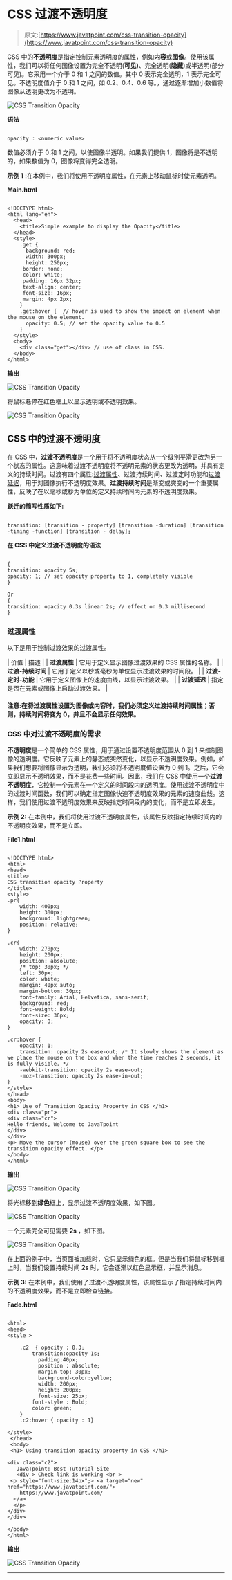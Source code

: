 # CSS 过渡不透明度

> 原文:[https://www.javatpoint.com/css-transition-opacity](https://www.javatpoint.com/css-transition-opacity)

CSS 中的**不透明度**是指定控制元素透明度的属性，例如**内容**或**图像**。使用该属性，我们可以将任何图像设置为完全不透明(**可见)**、完全透明(**隐藏**)或半透明(部分可见)。它采用一个介于 0 和 1 之间的数值。其中 0 表示完全透明，1 表示完全可见。不透明度值介于 0 和 1 之间，如 0.2、0.4、0.6 等。，通过逐渐增加小数值将图像从透明更改为不透明。

![CSS Transition Opacity](../Images/2f431c7330cc77b5dbfe5654db0bc71b.png)

**语法**

```

opacity : <numeric value>

```

数值必须介于 0 和 1 之间，以使图像半透明。如果我们提供 1，图像将是不透明的，如果数值为 0，图像将变得完全透明。

**示例 1** :在本例中，我们将使用不透明度属性，在元素上移动鼠标时使元素透明。

**Main.html**

```

<!DOCTYPE html>
<html lang="en">
  <head>
    <title>Simple example to display the Opacity</title>
  </head>
  <style>
    .get {
      background: red;
      width: 300px;
      height: 250px;
     border: none;
     color: white;
     padding: 16px 32px;
     text-align: center;
     font-size: 16px;
     margin: 4px 2px;
    }
    .get:hover {  // hover is used to show the impact on element when the mouse on the element.
      opacity: 0.5; // set the opacity value to 0.5
    }
  </style>
  <body>
    <div class="get"></div> // use of class in CSS.
  </body>
</html>

```

**输出**

![CSS Transition Opacity](../Images/9eafbc28bb0ace344bc096134c067cc9.png)

将鼠标悬停在红色框上以显示透明或不透明效果。

![CSS Transition Opacity](../Images/a6a5961d40dd3e298153d662506ee769.png)

## CSS 中的过渡不透明度

在 [CSS](https://www.javatpoint.com/css-tutorial) 中，**过渡不透明度**是一个用于将不透明度状态从一个级别平滑更改为另一个状态的属性。这意味着过渡不透明度将不透明元素的状态更改为透明，并具有定义的持续时间。过渡有四个属性:[过渡属性](https://www.javatpoint.com/css-transition)、过渡持续时间、过渡定时功能和[过渡延迟](https://www.javatpoint.com/css-transition-delay-property)，用于对图像执行不透明度效果。**过渡持续时间**是渐变或突变的一个重要属性，反映了在以毫秒或秒为单位的定义持续时间内元素的不透明度效果。

**跃迁的简写性质如下:**

```

transition: [transition - property] [transition -duration] [transition -timing -function] [transition - delay];

```

**在 CSS 中定义过渡不透明度的语法**

```

{
transition: opacity 5s;
opacity: 1; // set opacity property to 1, completely visible 
}

Or
{
transition: opacity 0.3s linear 2s; // effect on 0.3 millisecond
}

```

### 过渡属性

以下是用于控制过渡效果的过渡属性。

| 价值 | 描述 |
| **过渡属性** | 它用于定义显示图像过渡效果的 CSS 属性的名称。 |
| **过渡-持续时间** | 它用于定义以秒或毫秒为单位显示过渡效果的时间段。 |
| **过渡-定时-功能** | 它用于定义图像上的速度曲线，以显示过渡效果。 |
| **过渡延迟** | 指定是否在元素或图像上启动过渡效果。 |

#### 注意:在将过渡属性设置为图像或内容时，我们必须定义过渡持续时间属性；否则，持续时间将变为 0，并且不会显示任何效果。

### CSS 中对过渡不透明度的需求

**不透明度**是一个简单的 CSS 属性，用于通过设置不透明度范围从 0 到 1 来控制图像的透明度。它反映了元素上的静态或突然变化，以显示不透明度效果。例如，如果我们想要将图像显示为透明，我们必须将不透明度值设置为 0 到 1。之后，它会立即显示不透明效果，而不是花费一些时间。因此，我们在 CSS 中使用一个**过渡不透明度**，它控制一个元素在一个定义的时间段内的透明度。使用过渡不透明度中的过渡时间函数，我们可以确定指定图像快速不透明度效果的元素的速度曲线。这样，我们使用过渡不透明度效果来反映指定时间段内的变化，而不是立即发生。

**示例 2:** 在本例中，我们将使用过渡不透明度属性，该属性反映指定持续时间内的不透明度效果，而不是立即。

**File1.html**

```

<!DOCTYPE html>  
<html>  
<head>  
<title>  
CSS transition opacity Property  
</title>  
<style>  
.pr{  
	width: 400px;  
	height: 300px;  
	background: lightgreen;  
	position: relative;              
}

.cr{
	width: 270px;  
	height: 200px;  
	position: absolute;  
	/* top: 30px; */
	left: 30px; 
	color: white;
	margin: 40px auto;
	margin-bottom: 30px;
	font-family: Arial, Helvetica, sans-serif;
	background: red; 
	font-weight: Bold;
	font-size: 36px;
	opacity: 0;
}    

.cr:hover {  
	opacity: 1;
	transition: opacity 2s ease-out; /* It slowly shows the element as we place the mouse on the box and when the time reaches 2 seconds, it is fully visible. */
	-webkit-transition: opacity 2s ease-out;
	-moz-transition: opacity 2s ease-in-out; 
}  
</style>  
</head>  
<body>  
<h1> Use of Transition Opacity Property in CSS </h1>
<div class="pr">
<div class="cr">
Hello friends, Welcome to JavaTpoint 
</div>  
</div>
<p> Move the cursor (mouse) over the green square box to see the transition opacity effect. </p>  
</body>  
</html>

```

**输出**

![CSS Transition Opacity](../Images/2826c030ec5200e51b56d6133364a336.png)

将光标移到**绿色**框上，显示过渡不透明度效果，如下图。

![CSS Transition Opacity](../Images/53255fbf8b190eb4f10367afc076e780.png)

一个元素完全可见需要 **2s** ，如下图。

![CSS Transition Opacity](../Images/f49a03db69cdae7c21aa5ea06c6523c3.png)

在上面的例子中，当页面被加载时，它只显示绿色的框。但是当我们将鼠标移到框上时，当我们设置持续时间 **2s** 时，它会逐渐以红色显示框，并显示消息。

**示例 3:** 在本例中，我们使用了过渡不透明度属性，该属性显示了指定持续时间内的不透明度效果，而不是立即检查链接。

**Fade.html**

```

<html>
<head>
<style >

    .c2  { opacity : 0.3; 
	    transition:opacity 1s;
          padding:40px;
          position : absolute;
          margin-top: 30px;
          background-color:yellow;
		  width: 200px;  
	      height: 200px; 
		  font-size: 25px;
		font-style : Bold;
		color: green;
    }
    .c2:hover { opacity : 1}

</style>
 </head>
 <body>
 <h1> Using transition opacity property in CSS </h1>

<div class="c2">
   JavaTpoint: Best Tutorial Site
   <div > Check link is working <br >
 <p style="font-size:14px";> <a target="new" href="https://www.javatpoint.com/">
    https://www.javatpoint.com/
  </a>
  </p>
</div>
</div>

</body>
</html>

```

**输出**

![CSS Transition Opacity](../Images/8117ff7a090d54de37b63c72b7c65070.png)

* * *